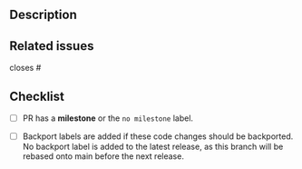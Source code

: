 ## Description

<!-- Please explain the changes you made here. -->

## Related issues

<!-- Which issues are closed by this PR or are related -->

closes #

## Checklist

- [ ] PR has a **milestone** or the `no milestone` label.
- [ ] Backport labels are added if these code changes should be backported. No backport label is added to the latest release, as this branch will be rebased onto main before the next release.

